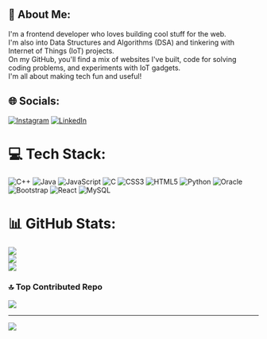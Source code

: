 ## 💫 About Me:
I'm a frontend developer who loves building cool stuff for the web.<br>I'm also into Data Structures and Algorithms (DSA) and tinkering with Internet of Things (IoT) projects. <br>On my GitHub, you'll find a mix of websites I've built, code for solving coding problems, and experiments with IoT gadgets. <br>I'm all about making tech fun and useful!


## 🌐 Socials:
[![Instagram](https://img.shields.io/badge/Instagram-%23E4405F.svg?logo=Instagram&logoColor=white)](https://instagram.com/aishwarya._.maheshwari) [![LinkedIn](https://img.shields.io/badge/LinkedIn-%230077B5.svg?logo=linkedin&logoColor=white)](https://linkedin.com/in/aishwarya-maheshwari-26589b22) 

# 💻 Tech Stack:
![C++](https://img.shields.io/badge/c++-%2300599C.svg?style=for-the-badge&logo=c%2B%2B&logoColor=white) ![Java](https://img.shields.io/badge/java-%23ED8B00.svg?style=for-the-badge&logo=openjdk&logoColor=white) ![JavaScript](https://img.shields.io/badge/javascript-%23323330.svg?style=for-the-badge&logo=javascript&logoColor=%23F7DF1E) ![C](https://img.shields.io/badge/c-%2300599C.svg?style=for-the-badge&logo=c&logoColor=white) ![CSS3](https://img.shields.io/badge/css3-%231572B6.svg?style=for-the-badge&logo=css3&logoColor=white) ![HTML5](https://img.shields.io/badge/html5-%23E34F26.svg?style=for-the-badge&logo=html5&logoColor=white) ![Python](https://img.shields.io/badge/python-3670A0?style=for-the-badge&logo=python&logoColor=ffdd54) ![Oracle](https://img.shields.io/badge/Oracle-F80000?style=for-the-badge&logo=oracle&logoColor=white) ![Bootstrap](https://img.shields.io/badge/bootstrap-%238511FA.svg?style=for-the-badge&logo=bootstrap&logoColor=white) ![React](https://img.shields.io/badge/react-%2320232a.svg?style=for-the-badge&logo=react&logoColor=%2361DAFB) ![MySQL](https://img.shields.io/badge/mysql-4479A1.svg?style=for-the-badge&logo=mysql&logoColor=white)
# 📊 GitHub Stats:
![](https://github-readme-stats.vercel.app/api?username=aish-w&theme=dark&hide_border=false&include_all_commits=false&count_private=false)<br/>
![](https://github-readme-streak-stats.herokuapp.com/?user=aish-w&theme=dark&hide_border=false)<br/>
![](https://github-readme-stats.vercel.app/api/top-langs/?username=aish-w&theme=dark&hide_border=false&include_all_commits=false&count_private=false&layout=compact)

### 🔝 Top Contributed Repo
![](https://github-contributor-stats.vercel.app/api?username=aish-w&limit=5&theme=dark&combine_all_yearly_contributions=true)

---
[![](https://visitcount.itsvg.in/api?id=aish-w&icon=0&color=0)](https://visitcount.itsvg.in)

<!-- Proudly created with GPRM ( https://gprm.itsvg.in ) -->

